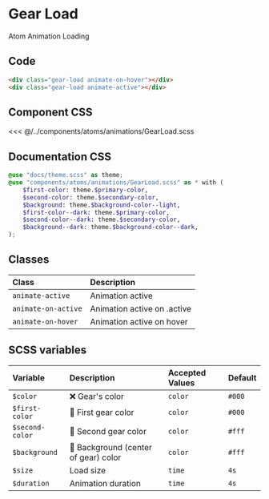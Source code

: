 # Gear Load
<Badge type="tip">Atom</Badge> <Badge type="info">Animation</Badge> <Badge type="info">Loading</Badge>

## Code

<div class="dev-section">
    <div class="gear-load animate-on-hover"></div>
    <div class="gear-load animate-active"></div>
</div>

```html
<div class="gear-load animate-on-hover"></div>
<div class="gear-load animate-active"></div>
```


## Component CSS

<<< @/../components/atoms/animations/GearLoad.scss

## Documentation CSS

```scss
@use "docs/theme.scss" as theme;
@use "components/atoms/animations/GearLoad.scss" as * with (
    $first-color: theme.$primary-color,
    $second-color: theme.$secondary-color,
    $background: theme.$background-color--light,
    $first-color--dark: theme.$primary-color,
    $second-color--dark: theme.$secondary-color,
    $background--dark: theme.$background-color--dark,
);
```


## Classes

| Class                   | Description                    |
|:------------------------|:-------------------------------|
| `animate-active`        | Animation active               |
| `animate-on-active`     | Animation active on .active    |
| `animate-on-hover`      | Animation active on hover      |


## SCSS variables

| Variable           | Description                                                      | Accepted Values | Default |
|:-------------------|:-----------------------------------------------------------------|:----------------|:--------|
| `$color`           | :x: Gear's color                                                 | `color`         | `#000`  |
| `$first-color`     | :first_quarter_moon_with_face: First gear color                  | `color`         | `#000`  |
| `$second-color`    | :first_quarter_moon_with_face: Second gear color                 | `color`         | `#fff`  |
| `$background`      | :first_quarter_moon_with_face: Background (center of gear) color | `color`         | `#fff`  |
| `$size`            | Load size                                                        | `time`          | `4s`    |
| `$duration`        | Animation duration                                               | `time`          | `4s`    |


<style lang="scss">
@use "docs/theme.scss" as theme;
@use "components/atoms/animations/GearLoad.scss" as * with (
    $first-color: theme.$primary-color,
    $second-color: theme.$secondary-color,
    $background: theme.$background-color--light,
    $first-color--dark: theme.$primary-color,
    $second-color--dark: theme.$secondary-color,
    $background--dark: theme.$background-color--dark,
);
</style>